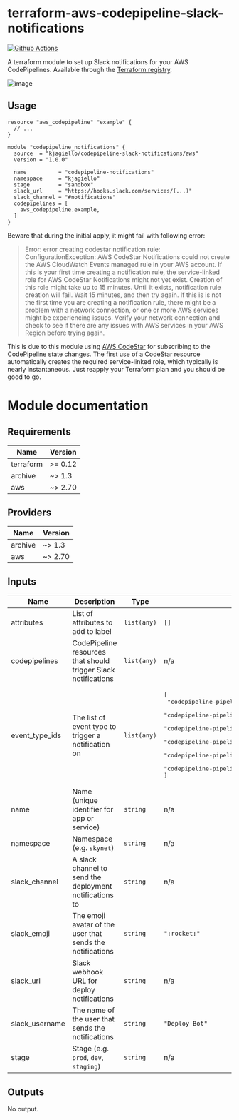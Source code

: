 # terraform-aws-codepipeline-slack-notifications

[![Github Actions](https://github.com/kjagiello/terraform-aws-codepipeline-slack-notifications/workflows/CI/badge.svg)](https://github.com/kjagiello/terraform-aws-codepipeline-slack-notifications/actions?workflow=CI)

A terraform module to set up Slack notifications for your AWS CodePipelines. Available through the [Terraform registry](https://registry.terraform.io/modules/kjagiello/codepipeline-slack-notifications/aws).

![image](https://user-images.githubusercontent.com/74944/71839994-b660bf00-30bc-11ea-8e5e-4d8850da6900.png)

## Usage

```hcl
resource "aws_codepipeline" "example" {
  // ...
}

module "codepipeline_notifications" {
  source  = "kjagiello/codepipeline-slack-notifications/aws"
  version = "1.0.0"

  name          = "codepipeline-notifications"
  namespace     = "kjagiello"
  stage         = "sandbox"
  slack_url     = "https://hooks.slack.com/services/(...)"
  slack_channel = "#notifications"
  codepipelines = [
    aws_codepipeline.example,
  ]
}
```

Beware that during the initial apply, it might fail with following error:

> Error: error creating codestar notification rule: ConfigurationException: AWS
> CodeStar Notifications could not create the AWS CloudWatch Events managed
> rule in your AWS account. If this is your first time creating a notification
> rule, the service-linked role for AWS CodeStar Notifications might not yet
> exist. Creation of this role might take up to 15 minutes. Until it exists,
> notification rule creation will fail. Wait 15 minutes, and then try again. If
> this is is not the first time you are creating a notification rule, there
> might be a problem with a network connection, or one or more AWS services
> might be experiencing issues. Verify your network connection and check to see
> if there are any issues with AWS services in your AWS Region before trying
> again.

This is due to this module using [AWS CodeStar](https://aws.amazon.com/codestar/)
for subscribing to the CodePipeline state changes. The first use of a CodeStar
resource automatically creates the required service-linked role, which
typically is nearly instantaneous. Just reapply your Terraform plan and you
should be good to go.

# Module documentation

<!-- BEGINNING OF PRE-COMMIT-TERRAFORM DOCS HOOK -->
## Requirements

| Name | Version |
|------|---------|
| terraform | >= 0.12 |
| archive | ~> 1.3 |
| aws | ~> 2.70 |

## Providers

| Name | Version |
|------|---------|
| archive | ~> 1.3 |
| aws | ~> 2.70 |

## Inputs

| Name | Description | Type | Default | Required |
|------|-------------|------|---------|:--------:|
| attributes | List of attributes to add to label | `list(any)` | `[]` | no |
| codepipelines | CodePipeline resources that should trigger Slack notifications | `list(any)` | n/a | yes |
| event\_type\_ids | The list of event type to trigger a notification on | `list(any)` | <pre>[<br>  "codepipeline-pipeline-pipeline-execution-failed",<br>  "codepipeline-pipeline-pipeline-execution-canceled",<br>  "codepipeline-pipeline-pipeline-execution-started",<br>  "codepipeline-pipeline-pipeline-execution-resumed",<br>  "codepipeline-pipeline-pipeline-execution-succeeded",<br>  "codepipeline-pipeline-pipeline-execution-superseded"<br>]</pre> | no |
| name | Name (unique identifier for app or service) | `string` | n/a | yes |
| namespace | Namespace (e.g. `skynet`) | `string` | n/a | yes |
| slack\_channel | A slack channel to send the deployment notifications to | `string` | n/a | yes |
| slack\_emoji | The emoji avatar of the user that sends the notifications | `string` | `":rocket:"` | no |
| slack\_url | Slack webhook URL for deploy notifications | `string` | n/a | yes |
| slack\_username | The name of the user that sends the notifications | `string` | `"Deploy Bot"` | no |
| stage | Stage (e.g. `prod`, `dev`, `staging`) | `string` | n/a | yes |

## Outputs

No output.

<!-- END OF PRE-COMMIT-TERRAFORM DOCS HOOK -->
